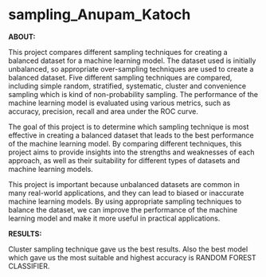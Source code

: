 # sampling_Anupam_Katoch

**ABOUT:**

This project compares different sampling techniques for creating a balanced dataset for a machine learning model. The dataset used is initially unbalanced, so appropriate over-sampling techniques are used to create a balanced dataset. Five different sampling techniques are compared, including simple random, stratified, systematic, cluster and convenience sampling which is kind of non-probability sampling. The performance of the machine learning model is evaluated using various metrics, such as accuracy, precision, recall and area under the ROC curve.

The goal of this project is to determine which sampling technique is most effective in creating a balanced dataset that leads to the best performance of the machine learning model. By comparing different techniques, this project aims to provide insights into the strengths and weaknesses of each approach, as well as their suitability for different types of datasets and machine learning models.

This project is important because unbalanced datasets are common in many real-world applications, and they can lead to biased or inaccurate machine learning models. By using appropriate sampling techniques to balance the dataset, we can improve the performance of the machine learning model and make it more useful in practical applications.

**RESULTS:**

Cluster sampling technique gave us the best results. Also the best model which gave us the most suitable and highest accuracy is RANDOM  FOREST CLASSIFIER.
